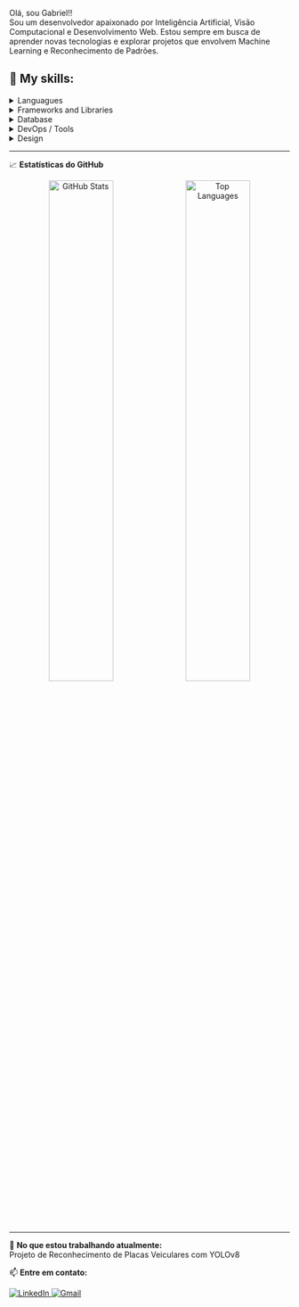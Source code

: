 Olá, sou Gabriel!!  
Sou um desenvolvedor apaixonado por Inteligência Artificial, Visão Computacional e Desenvolvimento Web. Estou sempre em busca de aprender novas tecnologias e explorar projetos que envolvem Machine Learning e Reconhecimento de Padrões.

## **💬 My skills:**
<details>
  <summary>Languagues</summary>
 
> ![JavaScript](https://img.shields.io/badge/javascript-%23323330.svg?style=for-the-badge&logo=javascript&logoColor=%23F7DF1E)  
![C++](https://img.shields.io/badge/C++-%23563D7C.svg?style=for-the-badge&logo=cplusplus&logoColor=white)  
![Python](https://img.shields.io/badge/Python-%2300000.svg?style=for-the-badge&logo=python&logoColor=white)  
</details>

<details>
  <summary>Frameworks and Libraries</summary>
  
> ![React](https://img.shields.io/badge/react-%2320232a.svg?style=for-the-badge&logo=react&logoColor=%2361DAFB)  
![React Native](https://img.shields.io/badge/reactnative-%2320232a.svg?style=for-the-badge&logo=react&logoColor=%2361DAFB)  
![NodeJS](https://img.shields.io/badge/node.js-6DA55F?style=for-the-badge&logo=node.js&logoColor=white)  
![Django](https://img.shields.io/badge/django-%23092E20.svg?style=for-the-badge&logo=django&logoColor=white)  
![YOLO](https://img.shields.io/badge/YOLOv8-FFCC00?style=for-the-badge&logo=openai&logoColor=black)  
</details>

<details>
  <summary>Database</summary>
  
> ![PostgreSQL](https://img.shields.io/badge/PostgreSQL-%23316192.svg?style=for-the-badge&logo=postgresql&logoColor=white)  
![MongoDB](https://img.shields.io/badge/MongoDB-%234ea94b.svg?style=for-the-badge&logo=mongodb&logoColor=white)  
![SQLite](https://img.shields.io/badge/SQLite-%230769AD.svg?style=for-the-badge&logo=sqlite&logoColor=white)  
![Firebase](https://img.shields.io/badge/firebase-%23039BE5.svg?style=for-the-badge&logo=firebase)  
</details>

<details>
  <summary>DevOps / Tools</summary>
  
> ![Docker](https://img.shields.io/badge/Docker-2496ED.svg?style=for-the-badge&logo=docker&logoColor=white)  
![Git](https://img.shields.io/badge/git-%23F05033.svg?style=for-the-badge&logo=git&logoColor=white)  
![GitHub](https://img.shields.io/badge/github-%23121011.svg?style=for-the-badge&logo=github&logoColor=white)  
![NPM](https://img.shields.io/badge/NPM-%23000000.svg?style=for-the-badge&logo=npm&logoColor=white)  
![Visual Studio Code](https://img.shields.io/badge/Visual%20Studio%20Code-0078d7.svg?style=for-the-badge&logo=visual-studio-code&logoColor=white)  
</details>

<details>
  <summary>Design</summary>
  
> ![Figma](https://img.shields.io/badge/figma-%23F24E1E.svg?style=for-the-badge&logo=figma&logoColor=white)  
</details>

---

📈 **Estatísticas do GitHub**  
<div align="center"> 
  <img src="https://github-readme-stats.vercel.app/api?username=GabrielRibeiroRodrigues&show_icons=true&count_private=true&theme=transparent&hide_border=true" width="48%" alt="GitHub Stats"/> 
  <img src="https://github-readme-stats.vercel.app/api/top-langs/?username=GabrielRibeiroRodrigues&langs_count=12&count_private=true&layout=compact&hide=Jupyter%20Notebook&theme=transparent&hide_border=true" width="48%" alt="Top Languages"/> 
</div>

---

🌱 **No que estou trabalhando atualmente:**  
Projeto de Reconhecimento de Placas Veiculares com YOLOv8

📫 **Entre em contato:**  
<p align="left">
  <a href="https://www.linkedin.com/in/gabriel-ribeiro-a1a465211/">
    <img src="https://img.shields.io/badge/LinkedIn-0077B5?style=for-the-badge&logo=linkedin&logoColor=white" alt="LinkedIn"/>
  </a> 
  <a href="mailto:gabriel.ribeiro@alunos.ifsuldeminas.edu.br">
    <img src="https://img.shields.io/badge/Gmail-D14836?style=for-the-badge&logo=gmail&logoColor=white" alt="Gmail"/>
  </a>
</p>
